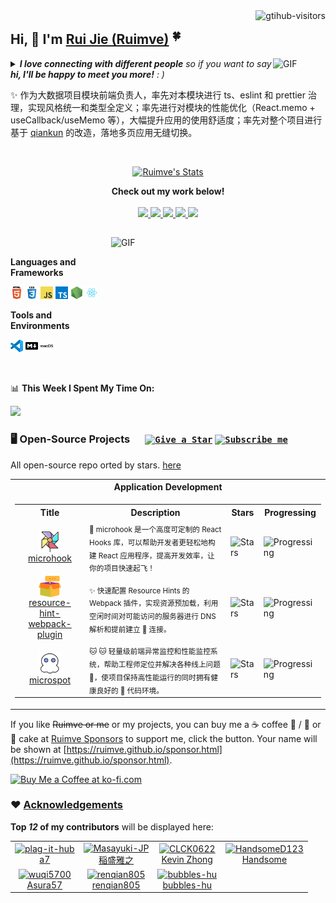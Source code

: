 <a href="https://github.com/Ruimve/microhook">
  <img align="right" src="https://komarev.com/ghpvc/?username=Ruimve&label=Visitors&style=flat-square" alt="gtihub-visitors" />
</a>

<!--my introduction start-->

## Hi, 👋  I'm <a href="https://ruimve.github.io" target="_blank">Rui Jie (Ruimve)</a> <sup>🍀</sup>

<img align="right" alt="GIF" src="https://media0.giphy.com/media/izaley9TQAJ0ol3KpT/200w.webp" width="84" title="Say HI"> <details><summary><em><b>I love connecting with different people</b> so if you want to say <b>hi, I'll be happy to meet you more!</b> : )</em></summary>

> You can find how to contact me in the following paltform icon url. You can follow me to find something more interesting.

- 🌱 I’m currently writing some amateur [open source projects][my-repository], at [@yuque][my-yuque] and [@juejin][my-juejin] by myself. 
- 🤔 Only two things make me moved. 
  1. To build high-performance scalable websites. 
  2. Ridiculously impressive HTML5 canvas-based experiments that will make me say, "Wow!".
- ❤️ I like eating 🍊, raising 🐱, playing 🏸️, sleeping in 🛌 and 📺 [Netflix][netflix].
- 💬 Be free to ask me about anything [here][contact-me].

---
</details>

<!--
✨ 作为大数据项目 [Dataphin（内部版）][dataphin-inner] 的子模块前端负责人，率先对本模块进行 ts、eslint 和 prettier 治理，实现风格统一和类型全定义；率先进行对模块的性能优化（React.memo + useCallback/useMemo 等），大幅提升应用的使用舒适度；率先对整个项目进行基于 [qiankun][qian-kun] 的改造，落地多页应用无缝切换。 -->
✨ 作为大数据项目模块前端负责人，率先对本模块进行 ts、eslint 和 prettier 治理，实现风格统一和类型全定义；率先进行对模块的性能优化（React.memo + useCallback/useMemo 等），大幅提升应用的使用舒适度；率先对整个项目进行基于 [qiankun][qian-kun] 的改造，落地多页应用无缝切换。

<br>

<!--my work start-->

<p align="center">
  <a href="https://github.com/Ruimve">
    <img src="https://github-readme-stats.vercel.app/api?username=Ruimve&title_color=333&text_color=777" alt="Ruimve's Stats" >
    <!-- <img src="https://github-readme-stats.vercel.app/api/top-langs/?username=Ruimve&layout=compact&title_color=333&text_color=777" alt="Most Used Languages" > -->
  </a>
</p>

<p align="center">
  <strong>Check out my work below!</strong>
  <br><br>
  <a href="https://github.com/Ruimve">
    <img src="https://badges.strrl.dev/visits/Ruimve/Ruimve?style=flat-square&color=black&logo=github">
  </a>
  <a href="https://github.com/Ruimve">
    <img src="https://badges.strrl.dev/years/Ruimve?style=flat-square&color=black&logo=github">
  </a>
  <a href="https://github.com/Ruimve?tab=repositories">
    <img src="https://badges.strrl.dev/repos/Ruimve?style=flat-square&color=black&logo=github">
  </a>
  <a href="https://gist.github.com/Ruimve">
    <img src="https://badges.strrl.dev/gists/Ruimve?style=flat-square&color=black&logo=github">
  </a>
  <a href="https://github.com/Ruimve">
    <img src="https://badges.strrl.dev/commits/monthly/Ruimve?style=flat-square&color=black&logo=github">
  </a>

</p>

<!--my introduction end -->

<h2></h2>

<!--my tools start-->

<img align="right" alt="GIF" src="https://media3.giphy.com/media/l3q2WMhNcyFOWP280/giphy.gif?cid=ecf05e47z741ndg8mdv1l36nvzi3rcc92bvr2pipa7ye00lc&rid=giphy.gif&ct=g" width="343" height="220" title="Do what you like, and do it best!"> &nbsp;&nbsp;&nbsp;&nbsp;

**Languages and Frameworks**

<code><img height="20" src="https://raw.githubusercontent.com/github/explore/80688e429a7d4ef2fca1e82350fe8e3517d3494d/topics/html/html.png" alt="html" title="html"></code>
<code><img height="20" src="https://raw.githubusercontent.com/github/explore/80688e429a7d4ef2fca1e82350fe8e3517d3494d/topics/css/css.png" alt="css" title="css"></code>
<code><img height="20" src="https://raw.githubusercontent.com/github/explore/80688e429a7d4ef2fca1e82350fe8e3517d3494d/topics/javascript/javascript.png" alt="javascript" title="javascript"></code>
<code><img height="20" src="https://raw.githubusercontent.com/github/explore/80688e429a7d4ef2fca1e82350fe8e3517d3494d/topics/typescript/typescript.png" alt="typescript" title="typescript"></code>
<code><img height="20" src="https://raw.githubusercontent.com/github/explore/80688e429a7d4ef2fca1e82350fe8e3517d3494d/topics/nodejs/nodejs.png" alt="nodejs" title="nodejs"></code>
<code><img height="20" src="https://raw.githubusercontent.com/github/explore/80688e429a7d4ef2fca1e82350fe8e3517d3494d/topics/react/react.png" alt="react" title="react"></code>

**Tools and Environments**

<code><img height="20" src="https://raw.githubusercontent.com/github/explore/80688e429a7d4ef2fca1e82350fe8e3517d3494d/topics/visual-studio-code/visual-studio-code.png" alt="VSCode" title="VSCode"></code>
<code><img height="20" src="https://raw.githubusercontent.com/github/explore/80688e429a7d4ef2fca1e82350fe8e3517d3494d/topics/markdown/markdown.png" alt="Markdown" title="MarkDown"></code>
<code><img height="20" src="https://raw.githubusercontent.com/github/explore/80688e429a7d4ef2fca1e82350fe8e3517d3494d/topics/macos/macos.png" alt="MacOS" title="MacOS"></code>

<br>

📊 **This Week I Spent My Time On:**

<a href="https://wakatime.com"><img width="400" src="https://wakatime.com/share/@Ruimve/bbe18cf0-3a04-4970-b38b-1a358e7bc6da.png" /></a>

### 🖥️ Open-Source Projects &emsp; <a href="https://github.com/Ruimve?tab=stars"><code><img height="20" src="https://user-images.githubusercontent.com/29084184/218291263-dffd3fed-1588-4909-a67c-c8ef238bd3ee.png" alt="Give a Star" title="Give me a Star"></code></a>  <a href="https://github.com/Ruimve?tab=repositories"><code><img height="20" src="https://user-images.githubusercontent.com/29084184/218291252-0bdf1a5d-aafa-45c2-8d7d-0d3f8f83cb0c.png" alt="Subscribe me" title="Subscribe me"></code></a>

<!--my tools end-->

<!--my open-source projects start-->

All open-source repo orted by stars. [here][my-repository-star]

<table>
  <tbody>
    <tr><th> Application Development </th></tr>
    <tr>
      <td colspan="1" rowspan="4">
        <table>
          <tbody>
            <tr><th> Title </th> <th>Description</th> <th>Stars</th> <th>Progressing</th></tr>
            <tr>
              <td align="center" ><a href="https://github.com/Ruimve/microhook" target="_blank"><img src="https://github.com/Ruimve/materials/blob/main/images/windmill.png?raw=true" alt="microhook" width="36" style="vertical-align:bottom;"/>  <br> microhook </a></td>
              <td><sub>🚀 microhook 是一个高度可定制的 React Hooks 库，可以帮助开发者更轻松地构建 React 应用程序，提高开发效率，让你的项目快速起飞！</sub></td>
              <td><img alt="Stars" src="https://img.shields.io/github/stars/Ruimve/microhook?style=flat-square&labelColor=black"/></td>
              <td><img alt="Progressing" src="https://img.shields.io/badge/progress-60%25-green&logo=github"/></td>
            </tr>
            <tr>
              <td align="center" ><a href="https://github.com/Ruimve/resource-hint-webpack-plugin" target="_blank"><img src="https://github.com/Ruimve/materials/blob/main/images/prefetch.png?raw=true" alt="resource-hint-webpack-plugin" width="36" style="vertical-align:bottom;"/>  <br> resource-hint-webpack-plugin </a></td>
              <td><sub>✨ 快速配置 Resource Hints 的 Webpack 插件，实现资源预加载，利用空闲时间对可能访问的服务器进行 DNS 解析和提前建立 👋 连接。</sub></td>
              <td><img alt="Stars" src="https://img.shields.io/github/stars/Ruimve/resource-hint-webpack-plugin?style=flat-square&labelColor=black"/></td>
              <td><img alt="Progressing" src="https://img.shields.io/badge/progress-100%25-green&logo=github"/></td>
            </tr>
            <tr>
              <td align="center" ><a href="https://github.com/Ruimve/microspot" target="_blank"><img src="https://github.com/Ruimve/materials/blob/main/images/spirit.png?raw=true" alt="microspot" width="36" style="vertical-align:bottom;"/>  <br> microspot </a></td>
              <td><sub>🐱 🐱 轻量级前端异常监控和性能监控系统，帮助工程师定位并解决各种线上问题 🐞，使项目保持高性能运行的同时拥有健康良好的 🚗 代码环境。</sub></td>
              <td><img alt="Stars" src="https://img.shields.io/github/stars/Ruimve/microspot?style=flat-square&labelColor=black"/></td>
              <td><img alt="Progressing" src="https://img.shields.io/badge/progress-90%25-green&logo=github"/></td>
            </tr>
          </tbody>
        </table>
      </td>
    </tr>
  </tbody>
</table>

<!--my open-source projects end-->

<!--my contributors start-->

If you like ~~Ruimve or me~~ or my projects, you can buy me a ☕ coffee 🍉 / 🍦 or 🍰 cake at [Ruimve Sponsors](https://ruimve.github.io/sponsor.html) to support me, click the button. Your name will be shown at [https://ruimve.github.io/sponsor.html](https://ruimve.github.io/sponsor.html).

<a href='https://ko-fi.com/ruimve' target='_blank'><img height='42' style='border:10px;height:42.11px;' src='https://storage.ko-fi.com/cdn/kofi1.png?v=3' border='0' alt='Buy Me a Coffee at ko-fi.com' /></a>

### :hearts: [Acknowledgements](https://github.com/sponsors/Ruimve)

<b>Top <i>12</i> of my contributors</b> will be displayed here:

<table>
  <tr>
    <td align="center">
      <a href="https://github.com/plag-it-hub">
        <img src="https://avatars.githubusercontent.com/u/68912136?v=4" width="42.4px;" alt="plag-it-hub"/>
      </a>
      <br />
      <a href="https://github.com/plag-it-hub">a7</a>
    </td>
    <td align="center">
      <a href="https://github.com/Masayuki-JP">
        <img src="https://avatars.githubusercontent.com/u/67523717?v=4" width="42.4px;" alt="Masayuki-JP"/>
      </a>
      <br />
      <a href="https://github.com/Masayuki-JP">稲盛雅之</a>
    </td>
    <td align="center">
      <a href="https://github.com/CLCK0622">
        <img src="https://avatars.githubusercontent.com/u/36215258?v=4" width="42.4px;" alt="CLCK0622"/>
      </a>
      <br />
      <a href="https://github.com/CLCK0622">Kevin Zhong</a>
    </td>
    <td align="center">
      <a href="https://github.com/HandsomeD123">
        <img src="https://avatars.githubusercontent.com/u/112997341?v=4" width="42.4px;" alt="HandsomeD123"/>
      </a>
      <br />
      <a href="https://github.com/HandsomeD123">Handsome</a>
    </td>
  </tr>
  <tr>
    <td align="center">
      <a href="https://github.com/wuqi5700">
        <img src="https://avatars.githubusercontent.com/u/17986393?v=4" width="42.4px;" alt="wuqi5700"/>
      </a>
      <br />
      <a href="https://github.com/wuqi5700">Asura57</a>
    </td>
    <td align="center">
      <a href="https://github.com/renqian805">
        <img src="https://avatars.githubusercontent.com/u/84910084?v=4" width="42.4px;" alt="renqian805"/>
      </a>
      <br />
      <a href="https://github.com/renqian805">renqian805</a>
    </td>
    <td align="center">
      <a href="https://github.com/bubbles-hu">
        <img src="https://avatars.githubusercontent.com/u/75723594?v=4" width="42.4px;" alt="bubbles-hu"/>
      </a>
      <br />
      <a href="https://github.com/bubbles-hu">bubbles-hu</a>
    </td> 
  </tr>
</table>

<!--my contributors end-->

<!--links-->

[dataphin-inner]: https://www.aliyun.com/product/dataphin
[qian-kun]: https://qiankun.umijs.org/zh/
[my-repository]: https://github.com/Ruimve?tab=repositories
[my-yuque]: https://www.yuque.com/u1326510
[my-juejin]: https://juejin.cn/user/1121969645823806
[netflix]: https://en.wikipedia.org/wiki/Netflix
[contact-me]: https://github.com/Ruimve/Ruimve/issues
[my-repository-star]: https://github.com/Ruimve?tab=repositories&q=&type=source&language=&sort=stargazers
<!--
**Ruimve/Ruimve** is a ✨ _special_ ✨ repository because its `README.md` (this file) appears on your GitHub profile.

Here are some ideas to get you started:

- 🔭 I’m currently working on ...
- 🌱 I’m currently learning ...
- 👯 I’m looking to collaborate on ...
- 🤔 I’m looking for help with ...
- 💬 Ask me about ...
- 📫 How to reach me: ...
- 😄 Pronouns: ...
- ⚡ Fun fact: ...
-->

